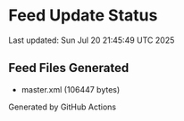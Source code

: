 # Feed Update Status
Last updated: Sun Jul 20 21:45:49 UTC 2025

## Feed Files Generated
- master.xml (106447 bytes)

Generated by GitHub Actions
